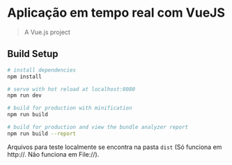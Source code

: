 # Aplicação em tempo real com VueJS

> A Vue.js project

## Build Setup

``` bash
# install dependencies
npm install

# serve with hot reload at localhost:8080
npm run dev

# build for production with minification
npm run build

# build for production and view the bundle analyzer report
npm run build --report
```

Arquivos para teste localmente se encontra na pasta <code>dist</code> (Só funciona em http://. Não funciona em File://).
